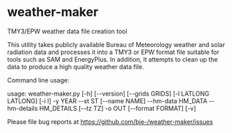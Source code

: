 # weather-maker
TMY3/EPW weather data file creation tool

This utility takes publicly available Bureau of Meteorology weather
and solar radiation data and processes it into a TMY3 or EPW format
file suitable for tools such as SAM and EnergyPlus. In addition, it
attempts to clean up the data to produce a high quality weather data
file.

Command line usage:

usage: weather-maker.py [-h] [--version] [--grids GRIDS] [-l LATLONG LATLONG]
                        [-i I] -y YEAR --st ST [--name NAME] --hm-data HM_DATA
                        --hm-details HM_DETAILS [--tz TZ] -o OUT
                        [--format FORMAT] [-v]

Please file bug reports at https://github.com/bje-/weather-maker/issues
